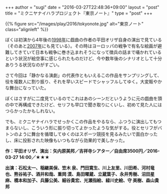+++
author = "sugi"
date = "2016-03-27T22:48:36+09:00"
layout = "post"
title = "ミクニヤナイハラプロジェクト『東京ノート』"
type = "post"
+++

{{% figure src="/images/play/2016/tokyonote.jpg" alt="東京ノート" class="alignleft" %}}

ぼくは初演から4年後の[1998年](/play/3741/)に戯曲の作者の平田オリザ自身の演出で見ている（そのあと[2007年](/play/1558/)にも見ている）。その時はヨーロッパの戦争で有名な絵画が避難してきていて日本も戦争に巻き込まれそうになって徴兵の話まで囁かれているという状況が絵空事に感じられたものだけど、今や数年後のシナリオとして十分ありうる状況なのがすごい。

さて今回は「静かなる演劇」の代表作ともいえるこの作品をサンプリングして、役を複数人に割り振り、それを早いスピードでシャッフルしてゆく。大変賑やかな舞台になっていた。

ぼくはさすがに二度見ているのでこれはあのシーンだというように元の戯曲を頭の中で再構成できたけど、セリフも早口で聞き取りにくいし、初めて見た人にはつらかったかもしれない。

でも、ミクニヤナイハラでせっかくこの作品をやるなら、ふつうに演出してもつまらないし、こういう形に振り切ってよかったような気がする。役とセリフがバトンのように舞台を循環してゆくのはスポーツ競技を見るみたいで面白かったし、床に投影された映像もいつもながら効果的で美しかった。

**作：平田オリザ、演出：矢内原美邦／吉祥寺シアター／自由席3500円／2016-03-27 14:00／★★★**

**出演：石松太一、稲継美保、笠木 泉、門田寛生、川上友里、川田希、河村竜也、熊谷祐子、酒井和哉、重岡 漠、島田曜蔵、立蔵葉子、永井秀樹、沼田星麻、橋本和加子、兵藤公美、細谷貴宏、光瀬指絵、緑川史絵、守 美樹、森山貴邦**
